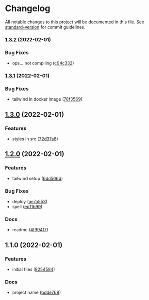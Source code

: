 # Changelog

All notable changes to this project will be documented in this file. See [standard-version](https://github.com/conventional-changelog/standard-version) for commit guidelines.

### [1.3.2](https://github.com/BinPar/bpt-next/compare/v1.3.1...v1.3.2) (2022-02-01)


### Bug Fixes

* ops... not compiling ([c94c332](https://github.com/BinPar/bpt-next/commit/c94c3321814ee37b179c3e75e1bf8e76563d7f6d))

### [1.3.1](https://github.com/BinPar/bpt-next/compare/v1.3.0...v1.3.1) (2022-02-01)


### Bug Fixes

* tailwind in docker image ([78f3569](https://github.com/BinPar/bpt-next/commit/78f3569c8d7d9882c64d5f5b92edd520e8f575c8))

## [1.3.0](https://github.com/BinPar/bpt-next/compare/v1.2.0...v1.3.0) (2022-02-01)


### Features

* styles in src ([72d37a6](https://github.com/BinPar/bpt-next/commit/72d37a65797d35304c0c4e3dd1a3f41950469ba6))

## [1.2.0](https://github.com/BinPar/bpt-next/compare/v1.1.0...v1.2.0) (2022-02-01)


### Features

* tailwind setup ([6dd506d](https://github.com/BinPar/bpt-next/commit/6dd506dbbd7348763d7e92a6d04e90e0d27f3e85))


### Bug Fixes

* deploy ([ae7a553](https://github.com/BinPar/bpt-next/commit/ae7a553756bf85301da13b404409f3092292c605))
* spell ([ed11b99](https://github.com/BinPar/bpt-next/commit/ed11b999941cfdd78bee4e9a968efd62fc6e0b23))


### Docs

* readme ([4f994f7](https://github.com/BinPar/bpt-next/commit/4f994f7372cb68302ced5f0dba1488777bab879e))

## 1.1.0 (2022-02-01)


### Features

* initial files ([8254584](https://github.com/BinPar/bpt-next/commit/8254584954dc4de0a7214e60400aba396e38bbe7))


### Docs

* project name ([bdde768](https://github.com/BinPar/bpt-next/commit/bdde768ea48e3e66aab181f59d77922d3e30890b))
